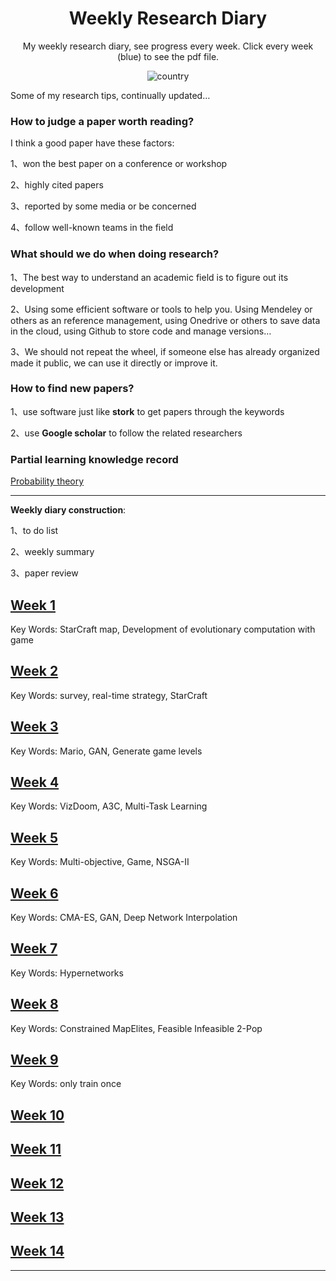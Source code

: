 <h1 align="center">Weekly Research Diary</h1>
<div align="center">

My weekly research diary, see progress every week. Click every week (blue) to see the pdf file.

![country](https://img.shields.io/badge/country-China-red)

</div>

Some of my research tips, continually updated…

### How to judge a paper worth reading?

I think a good paper have these factors:

1、won the best paper on a conference or workshop

2、highly cited papers

3、reported by some media or be concerned

4、follow well-known teams in the field

### What should we do when doing research?

1、The best way to understand an academic field is to figure out its development

2、Using some efficient software or tools to help you. Using Mendeley or others as an reference management, using Onedrive or others to save data in the cloud, using Github to store code and manage versions…

3、We should not repeat the wheel, if someone else has already organized made it public, we can use it directly or improve it.

### How to find new papers?

1、use software just like **stork** to get papers through the keywords

2、use **Google scholar** to follow the related researchers

### Partial learning knowledge record

[Probability theory](https://github.com/yzy1996/Artificial-Intelligence/tree/master/Knowledge)



---

**Weekly diary construction**: 

1、to do list

2、weekly summary 

3、paper review



## [Week 1](./Report/week1.pdf)
Key Words: StarCraft map, Development of evolutionary computation with game 

## [Week 2](./Report/week2.pdf)
Key Words: survey, real-time strategy, StarCraft

## [Week 3](./Report/week3.pdf)
Key Words: Mario, GAN, Generate game levels

## [Week 4](./Report/week4.pdf)
Key Words: VizDoom, A3C, Multi-Task Learning

## [Week 5](./Report/week5.pdf)
Key Words: Multi-objective, Game, NSGA-II

## [Week 6](./Report/week6.pdf)
Key Words: CMA-ES, GAN, Deep Network Interpolation

## [Week 7](./Report/week7.pdf)

Key Words: Hypernetworks

## [Week 8](./Report/week8.pdf)

Key Words: Constrained MapElites, Feasible Infeasible 2-Pop

## [Week 9](./Report/week9.pdf)

Key Words: only train once

## [Week 10](./Report/week9.pdf)

## [Week 11](./Report/week9.pdf)


## [Week 12](./Report/week12.pdf)

## [Week 13](./Report/week13.pdf)

## [Week 14](./Report/week14.pdf)

---

